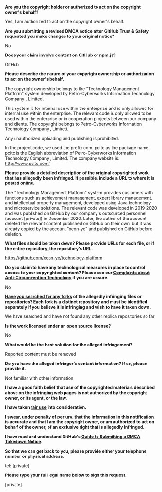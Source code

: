 **Are you the copyright holder or authorized to act on the copyright owner's behalf?**

Yes, I am authorized to act on the copyright owner's behalf.

**Are you submitting a revised DMCA notice after GitHub Trust & Safety requested you make changes to your original notice?**

No

**Does your claim involve content on GitHub or npm.js?**

GitHub

**Please describe the nature of your copyright ownership or authorization to act on the owner's behalf.**

The copyright ownership belongs to the "Technology Management Platform" system developed by Petro-Cyberworks Information Technology Company , Limited.

This system is for internal use within the enterprise and is only allowed for internal use within the enterprise. The relevant code is only allowed to be used within the enterprise or in cooperation projects between our company and clients. The copyright belongs to Petro-Cyberworks Information Technology Company , Limited.

Any unauthorized uploading and publishing is prohibited.

In the project code, we used the prefix com. pcitc as the package name. pcitc is the English abbreviation of Petro-Cyberworks Information Technology Company , Limited. The company website is: http://www.pcitc.com/



**Please provide a detailed description of the original copyrighted work that has allegedly been infringed. If possible, include a URL to where it is posted online.**



The "Technology Management Platform" system provides customers with functions such as achievement management, expert library management, and intellectual property management, developed using Java technology and microservice solutions. The relevant code was developed in 2019-2020 and was published on GitHub by our company's outsourced personnel (account [private]) in December 2020. Later, the author of the account deleted the relevant content published on GitHub on their own, but it was already copied by the account "xeon-ye" and published on GitHub before deletion.



**What files should be taken down? Please provide URLs for each file, or if the entire repository, the repository’s URL.**

https://github.com/xeon-ye/technology-platform

**Do you claim to have any technological measures in place to control access to your copyrighted content? Please see our <a href="https://docs.github.com/articles/guide-to-submitting-a-dmca-takedown-notice#complaints-about-anti-circumvention-technology">Complaints about Anti-Circumvention Technology</a> if you are unsure.**

No

**<a href="https://docs.github.com/articles/dmca-takedown-policy#b-what-about-forks-or-whats-a-fork">Have you searched for any forks</a> of the allegedly infringing files or repositories? Each fork is a distinct repository and must be identified separately if you believe it is infringing and wish to have it taken down.**

We have searched and have not found any other replica repositories so far



**Is the work licensed under an open source license?**

No

**What would be the best solution for the alleged infringement?**

Reported content must be removed

**Do you have the alleged infringer’s contact information? If so, please provide it.**

Not familiar with other information

**I have a good faith belief that use of the copyrighted materials described above on the infringing web pages is not authorized by the copyright owner, or its agent, or the law.**

**I have taken <a href="https://www.lumendatabase.org/topics/22">fair use</a> into consideration.**

**I swear, under penalty of perjury, that the information in this notification is accurate and that I am the copyright owner, or am authorized to act on behalf of the owner, of an exclusive right that is allegedly infringed.**

**I have read and understand GitHub's <a href="https://docs.github.com/articles/guide-to-submitting-a-dmca-takedown-notice/">Guide to Submitting a DMCA Takedown Notice</a>.**

**So that we can get back to you, please provide either your telephone number or physical address.**

tel: [private]

**Please type your full legal name below to sign this request.**

[private]
